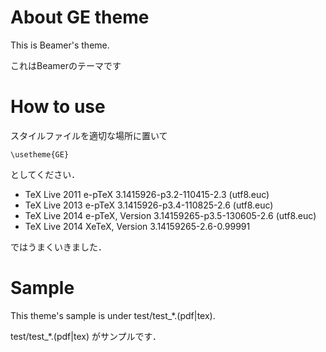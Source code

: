 About GE theme
======

This is Beamer's theme.

これはBeamerのテーマです

How to use
==========
スタイルファイルを適切な場所に置いて

    \usetheme{GE}

としてください．

* TeX Live 2011 e-pTeX 3.1415926-p3.2-110415-2.3 (utf8.euc)
* TeX Live 2013 e-pTeX 3.1415926-p3.4-110825-2.6 (utf8.euc)
* TeX Live 2014 e-pTeX, Version 3.14159265-p3.5-130605-2.6 (utf8.euc)
* TeX Live 2014 XeTeX, Version 3.14159265-2.6-0.99991

ではうまくいきました．


Sample
======

This theme's sample is under test/test_*.(pdf|tex).

test/test_*.(pdf|tex) がサンプルです．
